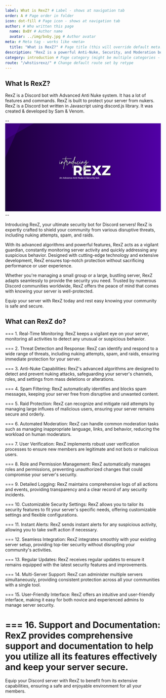 ```yaml
---
label: What is RexZ? # Label - shows at navigation tab
order: A # Page order in folder
icon: dot-fill # Page icon - shows at navigation tab
author: # Who written this page
  name: BxBY # Author name
  avatar: ../img/bxby.jpg # Author avatar
meta: # Meta tag - works like <meta>
  title: "What is RexZ?" # Page title (this will override default meta.title set in config)
description: "RexZ is a powerful Anti-Nuke, Security, and Moderation bot for Discord. Protect your server from threats, automate moderation, and enhance security with real-time protection and advanced features. Keep your community safe with RexZ!" # Page description
category: introduction # Page category (might be multiple categories - [category1, category2])
route: "/whstisrexz/" # Change default route set by retype
---
```


## What Is RexZ?

RexZ is a Discord bot with Advanced Anti Nuke system. It has a lot of features and commands. RexZ is built to protect your server from nukers. RexZ is a Discord bot written in Javascript using discord.js library. It was created & developed by Sam & Venom.

--![](../img/WHATISREXZ.png)--

Introducing RexZ, your ultimate security bot for Discord servers! RexZ is expertly crafted to shield your community from various disruptive threats, including nuking attempts, spam, and raids.

With its advanced algorithms and powerful features, RexZ acts as a vigilant guardian, constantly monitoring server activity and quickly addressing any suspicious behavior. Designed with cutting-edge technology and extensive development, RexZ ensures top-notch protection without sacrificing performance or user experience.

Whether you're managing a small group or a large, bustling server, RexZ adapts seamlessly to provide the security you need. Trusted by numerous Discord communities worldwide, RexZ offers the peace of mind that comes with knowing your server is well-protected.

Equip your server with RexZ today and rest easy knowing your community is safe and secure.

## What can RexZ do? 

=== 1. Real-Time Monitoring:
RexZ keeps a vigilant eye on your server, monitoring all activities to detect any unusual or suspicious behavior.
 
=== 2. Threat Detection and Response:
RexZ can identify and respond to a wide range of threats, including nuking attempts, spam, and raids, ensuring immediate protection for your server.

=== 3. Anti-Nuke Capabilities:
RexZ's advanced algorithms are designed to detect and prevent nuking attacks, safeguarding your server's channels, roles, and settings from mass deletions or alterations.

=== 4. Spam Filtering:
RexZ automatically identifies and blocks spam messages, keeping your server free from disruptive and unwanted content.

=== 5. Raid Protection:
RexZ can recognize and mitigate raid attempts by managing large influxes of malicious users, ensuring your server remains secure and orderly.

=== 6. Automated Moderation:
RexZ can handle common moderation tasks such as managing inappropriate language, links, and behavior, reducing the workload on human moderators.

=== 7. User Verification:
RexZ implements robust user verification processes to ensure new members are legitimate and not bots or malicious users.

=== 8. Role and Permission Management:
RexZ automatically manages roles and permissions, preventing unauthorized changes that could compromise your server's security.

=== 9. Detailed Logging:
RexZ maintains comprehensive logs of all actions and events, providing transparency and a clear record of any security incidents.

=== 10. Customizable Security Settings:
RexZ allows you to tailor its security features to fit your server's specific needs, offering customizable settings and flexible configurations.

=== 11. Instant Alerts:
RexZ sends instant alerts for any suspicious activity, allowing you to take swift action if necessary.

=== 12. Seamless Integration:
RexZ integrates smoothly with your existing server setup, providing top-tier security without disrupting your community's activities.

=== 13. Regular Updates:
RexZ receives regular updates to ensure it remains equipped with the latest security features and improvements.

=== 14. Multi-Server Support:
RexZ can administer multiple servers simultaneously, providing consistent protection across all your communities with a single tool.

=== 15. User-Friendly Interface:
RexZ offers an intuitive and user-friendly interface, making it easy for both novice and experienced admins to manage server security.

=== 16. Support and Documentation:
RexZ provides comprehensive support and documentation to help you utilize all its features effectively and keep your server secure.
===
Equip your Discord server with RexZ to benefit from its extensive capabilities, ensuring a safe and enjoyable environment for all your members.